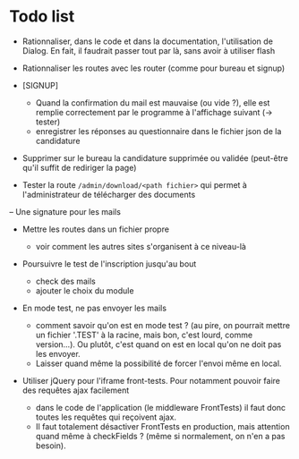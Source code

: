# Todo list

* Rationnaliser, dans le code et dans la documentation, l'utilisation de Dialog.
En fait, il faudrait passer tout par là, sans avoir à utiliser flash

* Rationnaliser les routes avec les router (comme pour bureau et signup)

* [SIGNUP]
  - Quand la confirmation du mail est mauvaise (ou vide ?), elle est remplie correctement par le programme
    à l'affichage suivant (-> tester)
  - enregistrer les réponses au questionnaire dans le fichier json de la candidature

* Supprimer sur le bureau la candidature supprimée ou validée (peut-être qu'il suffit de rediriger la page)
* Tester la route `/admin/download/<path fichier>` qui permet à l'administrateur de télécharger des documents


– Une signature pour les mails

- Mettre les routes dans un fichier propre
  * voir comment les autres sites s'organisent à ce niveau-là

- Poursuivre le test de l'inscription jusqu'au bout
  * check des mails
  * ajouter le choix du module

- En mode test, ne pas envoyer les mails
  * comment savoir qu'on est en mode test ? (au pire, on pourrait mettre un fichier '.TEST' à la racine, mais bon, c'est lourd, comme version…). Ou plutôt, c'est quand on est en local qu'on ne doit pas les envoyer.
  * Laisser quand même la possibilité de forcer l'envoi même en local.

- Utiliser jQuery pour l'iframe front-tests. Pour notamment pouvoir faire des requêtes ajax facilement
  * dans le code de l'application (le middleware FrontTests) il faut donc toutes les requêtes qui reçoivent ajax.
  * Il faut totalement désactiver FrontTests en production, mais attention quand même à checkFields ? (même si normalement, on n'en a pas besoin).
